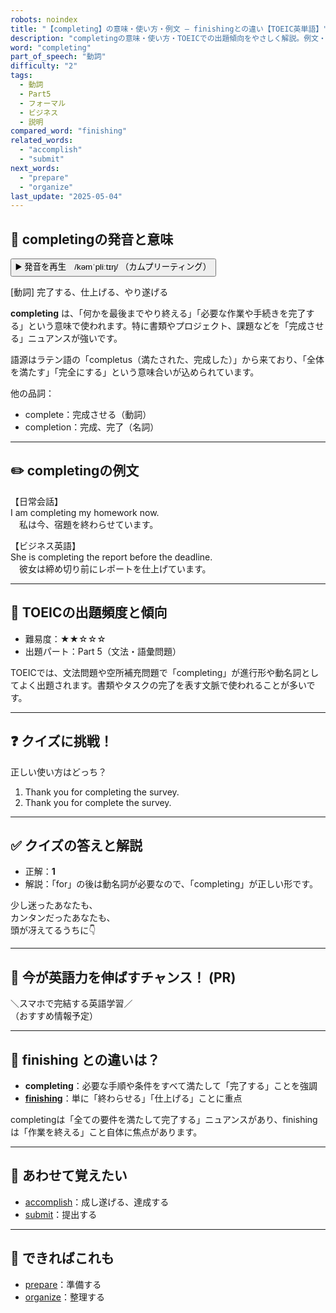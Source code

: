```yaml
---
robots: noindex
title: "【completing】の意味・使い方・例文 ― finishingとの違い【TOEIC英単語】"
description: "completingの意味・使い方・TOEICでの出題傾向をやさしく解説。例文・クイズ付きでfinishingとの違いもわかりやすく学べます。"
word: "completing"
part_of_speech: "動詞"
difficulty: "2"
tags:
  - 動詞
  - Part5
  - フォーマル
  - ビジネス
  - 説明
compared_word: "finishing"
related_words:
  - "accomplish"
  - "submit"
next_words:
  - "prepare"
  - "organize"
last_update: "2025-05-04"
---
```


## 🔰 completingの発音と意味

<button class="play-audio" onclick="playTTS('completing')">
  <span class="play-audio-main">
    ▶️ 発音を再生　/kəmˈpliːtɪŋ/
  </span>
  <span class="play-audio-sub">
    （カムプリーティング）
  </span>
</button>

[動詞] 完了する、仕上げる、やり遂げる

**completing** は、「何かを最後までやり終える」「必要な作業や手続きを完了する」という意味で使われます。特に書類やプロジェクト、課題などを「完成させる」ニュアンスが強いです。

語源はラテン語の「completus（満たされた、完成した）」から来ており、「全体を満たす」「完全にする」という意味合いが込められています。

他の品詞：  
- complete：完成させる（動詞）
- completion：完成、完了（名詞）

---

## ✏️ completingの例文

【日常会話】  
I am completing my homework now.  
　私は今、宿題を終わらせています。

【ビジネス英語】  
She is completing the report before the deadline.  
　彼女は締め切り前にレポートを仕上げています。

---

## 🎯 TOEICの出題頻度と傾向

- 難易度：★★☆☆☆
- 出題パート：Part 5（文法・語彙問題）

TOEICでは、文法問題や空所補充問題で「completing」が進行形や動名詞としてよく出題されます。書類やタスクの完了を表す文脈で使われることが多いです。

---

## ❓ クイズに挑戦！

正しい使い方はどっち？

1. Thank you for completing the survey.  
2. Thank you for complete the survey.

---

## ✅ クイズの答えと解説

- 正解：**1**
- 解説：「for」の後は動名詞が必要なので、「completing」が正しい形です。

少し迷ったあなたも、  
カンタンだったあなたも、  
頭が冴えてるうちに👇️

---

## 🚀 今が英語力を伸ばすチャンス！ (PR)

<div class="info-center">
＼スマホで完結する英語学習／<br>  
（おすすめ情報予定）
</div>

---

## 🤔  finishing との違いは？

- **completing**：必要な手順や条件をすべて満たして「完了する」ことを強調
- **[finishing](/word/finishing/)**：単に「終わらせる」「仕上げる」ことに重点

completingは「全ての要件を満たして完了する」ニュアンスがあり、finishingは「作業を終える」こと自体に焦点があります。

---

## 🧩 あわせて覚えたい

- [accomplish](/word/accomplish/)：成し遂げる、達成する
- [submit](/word/submit/)：提出する

---

## 📖 できればこれも

- [prepare](/word/prepare/)：準備する
- [organize](/word/organize/)：整理する

<!-- cvid: aid08_bid47 -->
